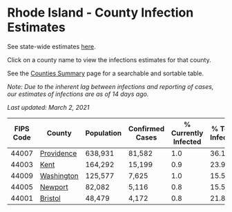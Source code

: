 # Rhode Island - County Infection Estimates

See state-wide estimates [here](/infections/us-ri).

Click on a county name to view the infections estimates for that county.

See the [Counties Summary](/infections/summary-counties) page for a searchable and sortable table.

*Note: Due to the inherent lag between infections and reporting of cases, our estimates of infections are as of 14 days ago.*

*Last updated: March 2, 2021*

|   FIPS Code |                   County |   Population |   Confirmed Cases |   % Currently Infected |   % Total Infected |
|-------------|--------------------------|--------------|-------------------|------------------------|--------------------|
|       44007 | [Providence](providence) |      638,931 |            81,582 |                    1.0 |               36.1 |
|       44003 |             [Kent](kent) |      164,292 |            15,199 |                    0.9 |               23.9 |
|       44009 | [Washington](washington) |      125,577 |             7,625 |                    1.0 |               15.5 |
|       44005 |       [Newport](newport) |       82,082 |             5,116 |                    0.8 |               15.5 |
|       44001 |       [Bristol](bristol) |       48,479 |             4,172 |                    0.8 |               21.8 |